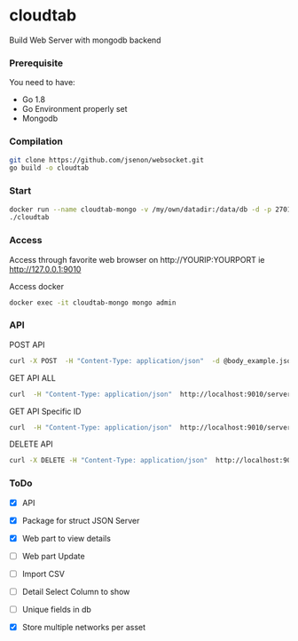 # cloudtab

Build Web Server with mongodb backend

### Prerequisite

You need to have:

* Go 1.8
* Go Environment properly set
* Mongodb

### Compilation

```sh
git clone https://github.com/jsenon/websocket.git
go build -o cloudtab
```

### Start

```sh
docker run --name cloudtab-mongo -v /my/own/datadir:/data/db -d -p 27017:27017 mongo:latest
./cloudtab 
```

### Access

Access through favorite web browser on http://YOURIP:YOURPORT ie http://127.0.0.1:9010

Access docker
```sh
docker exec -it cloudtab-mongo mongo admin
```

### API

POST API
```sh
curl -X POST  -H "Content-Type: application/json"  -d @body_example.jsonhttp://localhost:9010/servers
```
GET API ALL
```sh
curl  -H "Content-Type: application/json"  http://localhost:9010/servers
```

GET API Specific ID
```sh
curl  -H "Content-Type: application/json"  http://localhost:9010/servers/YOURID
```

DELETE API 
```sh
curl -X DELETE -H "Content-Type: application/json"  http://localhost:9010/servers/YOURID
```


### ToDo

- [x] API
- [x] Package for struct JSON Server
- [x] Web part to view details
- [ ] Web part Update
- [ ] Import CSV
- [ ] Detail Select Column to show
- [ ] Unique fields in db
- [x] Store multiple networks per asset





